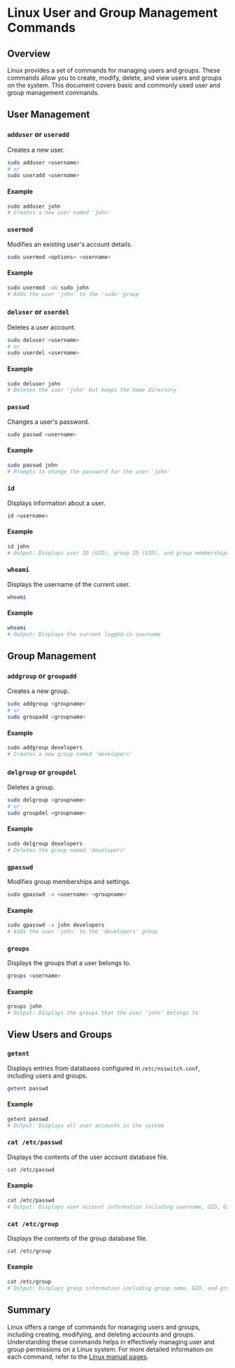 # Linux User and Group Management Commands

## Overview

Linux provides a set of commands for managing users and groups. These commands allow you to create, modify, delete, and view users and groups on the system. This document covers basic and commonly used user and group management commands.

## User Management

### `adduser` or `useradd`

Creates a new user.

```sh
sudo adduser <username>
# or
sudo useradd <username>
```

#### Example

```sh
sudo adduser john
# Creates a new user named 'john'
```

### `usermod`

Modifies an existing user's account details.

```sh
sudo usermod <options> <username>
```

#### Example

```sh
sudo usermod -aG sudo john
# Adds the user 'john' to the 'sudo' group
```

### `deluser` or `userdel`

Deletes a user account.

```sh
sudo deluser <username>
# or
sudo userdel <username>
```

#### Example

```sh
sudo deluser john
# Deletes the user 'john' but keeps the home directory
```

### `passwd`

Changes a user's password.

```sh
sudo passwd <username>
```

#### Example

```sh
sudo passwd john
# Prompts to change the password for the user 'john'
```

### `id`

Displays information about a user.

```sh
id <username>
```

#### Example

```sh
id john
# Output: Displays user ID (UID), group ID (GID), and group memberships for 'john'
```

### `whoami`

Displays the username of the current user.

```sh
whoami
```

#### Example

```sh
whoami
# Output: Displays the current logged-in username
```

## Group Management

### `addgroup` or `groupadd`

Creates a new group.

```sh
sudo addgroup <groupname>
# or
sudo groupadd <groupname>
```

#### Example

```sh
sudo addgroup developers
# Creates a new group named 'developers'
```

### `delgroup` or `groupdel`

Deletes a group.

```sh
sudo delgroup <groupname>
# or
sudo groupdel <groupname>
```

#### Example

```sh
sudo delgroup developers
# Deletes the group named 'developers'
```

### `gpasswd`

Modifies group memberships and settings.

```sh
sudo gpasswd -a <username> <groupname>
```

#### Example

```sh
sudo gpasswd -a john developers
# Adds the user 'john' to the 'developers' group
```

### `groups`

Displays the groups that a user belongs to.

```sh
groups <username>
```

#### Example

```sh
groups john
# Output: Displays the groups that the user 'john' belongs to
```

## View Users and Groups

### `getent`

Displays entries from databases configured in `/etc/nsswitch.conf`, including users and groups.

```sh
getent passwd
```

#### Example

```sh
getent passwd
# Output: Displays all user accounts in the system
```

### `cat /etc/passwd`

Displays the contents of the user account database file.

```sh
cat /etc/passwd
```

#### Example

```sh
cat /etc/passwd
# Output: Displays user account information including username, UID, GID, home directory, and shell
```

### `cat /etc/group`

Displays the contents of the group database file.

```sh
cat /etc/group
```

#### Example

```sh
cat /etc/group
# Output: Displays group information including group name, GID, and group members
```

## Summary

Linux offers a range of commands for managing users and groups, including creating, modifying, and deleting accounts and groups. Understanding these commands helps in effectively managing user and group permissions on a Linux system. For more detailed information on each command, refer to the [Linux manual pages](https://man7.org/linux/man-pages/).